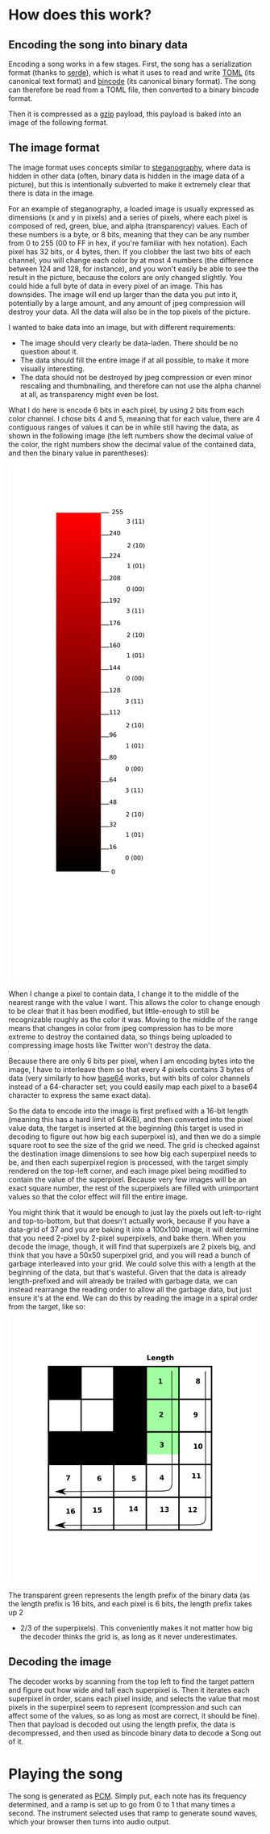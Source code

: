# How does this work?

## Encoding the song into binary data

Encoding a song works in a few stages.  First, the song has a serialization
format (thanks to [serde](https://serde.rs/)), which is what it uses to read and
write [TOML](https://github.com/toml-lang/toml) (its canonical text format) and
[bincode](https://github.com/servo/bincode) (its canonical binary format).  The
song can therefore be read from a TOML file, then converted to a binary bincode
format.

Then it is compressed as a [gzip](https://en.wikipedia.org/wiki/Gzip) payload,
this payload is baked into an image of the following format.

## The image format

The image format uses concepts similar to
[steganography](https://en.wikipedia.org/wiki/Steganography), where data is
hidden in other data (often, binary data is hidden in the image data of a
picture), but this is intentionally subverted to make it extremely clear that
there is data in the image.

For an example of steganography, a loaded image is usually expressed as
dimensions (x and y in pixels) and a series of pixels, where each pixel is
composed of red, green, blue, and alpha (transparency) values.  Each of these
numbers is a byte, or 8 bits, meaning that they can be any number from 0 to 255
(00 to FF in hex, if you're familiar with hex notation).  Each pixel has 32
bits, or 4 bytes, then.  If you clobber the last two bits of each channel, you
will change each color by at most 4 numbers (the difference between 124 and 128,
for instance), and you won't easily be able to see the result in the picture,
because the colors are only changed slightly.  You could hide a full byte of
data in every pixel of an image.  This has downsides.  The image will end up
larger than the data you put into it, potentially by a large amount, and any
amount of jpeg compression will destroy your data.  All the data will also be in
the top pixels of the picture.

I wanted to bake data into an image, but with different requirements:

* The image should very clearly be data-laden.  There should be no question
  about it.
* The data should fill the entire image if at all possible, to make it more
  visually interesting.
* The data should not be destroyed by jpeg compression or even minor
  rescaling and thumbnailing, and therefore can not use the alpha channel at
  all, as transparency might even be lost.

What I do here is encode 6 bits in each pixel, by using 2 bits from each color
channel.  I chose bits 4 and 5, meaning that for each value, there are 4
contiguous ranges of values it can be in while still having the data, as shown
in the following image (the left numbers show the decimal value of the color,
the right numbers show the decimal value of the contained data, and then the
binary value in parentheses):

![colorscale](colorbar.png)

When I change a pixel to contain data, I change it to the middle of the nearest
range with the value I want.  This allows the color to change enough to be clear
that it has been modified, but little-enough to still be recognizable roughly as
the color it was.  Moving to the middle of the range means that changes in color
from jpeg compression has to be more extreme to destroy the contained data, so
things being uploaded to compressing image hosts like Twitter won't destroy the
data.

Because there are only 6 bits per pixel, when I am encoding bytes into the
image, I have to interleave them so that every 4 pixels contains 3 bytes of data
(very similarly to how [base64](https://en.wikipedia.org/wiki/Base64) works, but
with bits of color channels instead of a 64-character set; you could easily map
each pixel to a base64 character to express the same exact data).

So the data to encode into the image is first prefixed with a 16-bit length
(meaning this has a hard limit of 64KiB), and then converted into the pixel
value data, the target is inserted at the beginning (this target is used in
decoding to figure out how big each superpixel is), and then we do a simple
square root to see the size of the grid we need.  The grid is checked against
the destination image dimensions to see how big each superpixel needs to be, and
then each superpixel region is processed, with the target simply rendered on the
top-left corner, and each image pixel being modified to contain the value of the
superpixel.  Because very few images will be an exact square number, the rest of
the superpixels are filled with unimportant values so that the color effect will
fill the entire image.

You might think that it would be enough to just lay the pixels out left-to-right
and top-to-bottom, but that doesn't actually work, because if you have a
data-grid of 37 and you are baking it into a 100x100 image, it will determine
that you need 2-pixel by 2-pixel superpixels, and bake them.  When you decode
the image, though, it will find that superpixels are 2 pixels big, and think
that you have a 50x50 superpixel grid, and you will read a bunch of garbage
interleaved into your grid.  We could solve this with a length at the beginning
of the data, but that's wasteful.  Given that the data is already
length-prefixed and will already be trailed with garbage data, we can instead
rearrange the reading order to allow all the garbage data, but just ensure it's
at the end.  We can do this by reading the image in a spiral order from the
target, like so:

![grid](grid.png)

The transparent green represents the length prefix of the binary data (as the
length prefix is 16 bits, and each pixel is 6 bits, the length prefix takes up 2
+ 2/3 of the superpixels).  This conveniently makes it not matter how big the
  decoder thinks the grid is, as long as it never underestimates.

## Decoding the image

The decoder works by scanning from the top left to find the target pattern and
figure out how wide and tall each superpixel is.  Then it iterates each
superpixel in order, scans each pixel inside, and selects the value that most
pixels in the superpixel seem to represent (compression and such can affect some
of the values, so as long as most are correct, it should be fine).  Then that
payload is decoded out using the length prefix, the data is decompressed, and
then used as bincode binary data to decode a Song out of it.

# Playing the song

The song is generated as
[PCM](https://en.wikipedia.org/wiki/Pulse-code_modulation).  Simply put, each
note has its frequency determined, and a ramp is set up to go from 0 to 1 that
many times a second.  The instrument selected uses that ramp to generate sound
waves, which your browser then turns into audio output.

